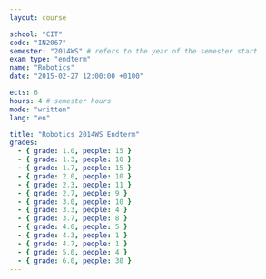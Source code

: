 ```yaml
---
layout: course

school: "CIT"
code: "IN2067"
semester: "2014WS" # refers to the year of the semester start
exam_type: "endterm"
name: "Robotics"
date: "2015-02-27 12:00:00 +0100"

ects: 6
hours: 4 # semester hours
mode: "written"
lang: "en"

title: "Robotics 2014WS Endterm"
grades:
  - { grade: 1.0, people: 15 }
  - { grade: 1.3, people: 10 }
  - { grade: 1.7, people: 15 }
  - { grade: 2.0, people: 10 }
  - { grade: 2.3, people: 11 }
  - { grade: 2.7, people: 9 }
  - { grade: 3.0, people: 10 }
  - { grade: 3.3, people: 4 }
  - { grade: 3.7, people: 8 }
  - { grade: 4.0, people: 5 }
  - { grade: 4.3, people: 1 }
  - { grade: 4.7, people: 1 }
  - { grade: 5.0, people: 4 }
  - { grade: 6.0, people: 30 }
---
```

